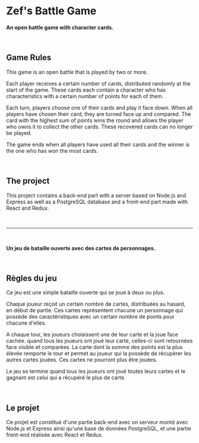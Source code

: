 # Zef's Battle Game

**An open battle game with character cards.**

&nbsp;

## Game Rules

This game is an open battle that is played by two or more.

Each player receives a certain number of cards, distributed randomly at the start of the game. These cards each contain a character who has characteristics with a certain number of points for each of them.

Each turn, players choose one of their cards and play it face down. When all players have chosen their card, they are turned face up and compared. The card with the highest sum of points wins the round and allows the player who owns it to collect the other cards. These recovered cards can no longer be played.

The game ends when all players have used all their cards and the winner is the one who has won the most cards.

&nbsp;

## The project

This project contains a back-end part with a server based on Node.js and Express as well as a PostgreSQL database and a front-end part made with React and Redux.

&nbsp;

___

&nbsp;

**Un jeu de bataille ouverte avec des cartes de personnages.**

&nbsp;

## Règles du jeu

Ce jeu est une simple bataille ouverte qui se joue à deux ou plus.

Chaque joueur reçoit un certain nombre de cartes, distribuées au hasard, en début de partie. Ces cartes représentent chacune un personnage qui possède des caractéristiques avec un certain nombre de points pour chacune d'elles.

A chaque tour, les joueurs choisissent une de leur carte et la joue face cachée. quand tous les joueurs ont joué leur carte, celles-ci sont retournées face visible et comparées.
La carte dont la somme des points est la plus élevée remporte le tour et permet au joueur qui la possède de récupèrer les autres cartes jouées. Ces cartes ne pourront plus être jouées.

Le jeu se termine quand tous les joueurs ont joué toutes leurs cartes et le gagnant est celui qui a récupéré le plus de carte.

&nbsp;

## Le projet

Ce projet est constitué d'une partie back-end avec un serveur monté avec Node.js et Express ainsi qu'une base de données PostgreSQL, et une partie front-end réalisée avec React et Redux.
